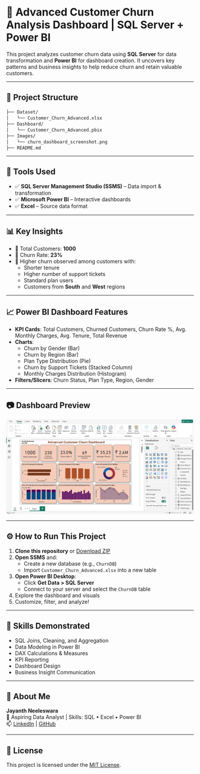 # 🧠 Advanced Customer Churn Analysis Dashboard | SQL Server + Power BI

This project analyzes customer churn data using **SQL Server** for data transformation and **Power BI** for dashboard creation. It uncovers key patterns and business insights to help reduce churn and retain valuable customers.

---

## 📁 Project Structure


```
├── Dataset/
│   └── Customer_Churn_Advanced.xlsx
├── Dashboard/
│   └── Customer_Churn_Advanced.pbix
├── Images/
│   └── churn_dashboard_screenshot.png
├── README.md
```



---

## 🧰 Tools Used

- ✅ **SQL Server Management Studio (SSMS)** – Data import & transformation
- ✅ **Microsoft Power BI** – Interactive dashboards
- ✅ **Excel** – Source data format

---

## 📊 Key Insights

- 📌 Total Customers: **1000**
- 📌 Churn Rate: **23%**
- 📌 Higher churn observed among customers with:
  - Shorter tenure
  - Higher number of support tickets
  - Standard plan users
  - Customers from **South** and **West** regions

---

## 📈 Power BI Dashboard Features

- **KPI Cards**: Total Customers, Churned Customers, Churn Rate %, Avg. Monthly Charges, Avg. Tenure, Total Revenue
- **Charts**:
  - Churn by Gender (Bar)
  - Churn by Region (Bar)
  - Plan Type Distribution (Pie)
  - Churn by Support Tickets (Stacked Column)
  - Monthly Charges Distribution (Histogram)
- **Filters/Slicers**: Churn Status, Plan Type, Region, Gender

---

## 📷 Dashboard Preview

![Churn Dashboard](https://github.com/Jayanth-0510/Advanced-Churn-Analysis-SQL-PowerBI/blob/main/Advanced%20Customer%20Churn%20Dashboard%20screenshop.png)

---

## ⚙️ How to Run This Project

1. **Clone this repository** or [Download ZIP](https://github.com/)
2. **Open SSMS** and:
   - Create a new database (e.g., `ChurnDB`)
   - Import `Customer_Churn_Advanced.xlsx` into a new table
3. **Open Power BI Desktop**:
   - Click **Get Data > SQL Server**
   - Connect to your server and select the `ChurnDB` table
4. Explore the dashboard and visuals
5. Customize, filter, and analyze!

---

## 🧠 Skills Demonstrated

- SQL Joins, Cleaning, and Aggregation
- Data Modeling in Power BI
- DAX Calculations & Measures
- KPI Reporting
- Dashboard Design
- Business Insight Communication

---

## 📇 About Me

**Jayanth Neeleswara**  
📌 Aspiring Data Analyst | Skills: SQL • Excel • Power BI  
📫 [LinkedIn](https://www.linkedin.com/) | [GitHub](https://github.com/)

---

## 📜 License

This project is licensed under the [MIT License](LICENSE).
